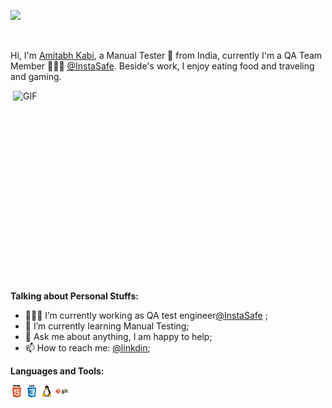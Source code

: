 <code><img src="https://aenmo.dev/img/ked.png"></code>


<br />

Hi, I'm [Amitabh Kabi](https://www.linkedin.com/in/amitabh-kabi-a4a33b238), a Manual Tester 🚀 from India, currently I'm a QA Team Member 🙍🏽‍♂️ [@InstaSafe](https://instasafe.com). Beside's work, I enjoy eating food and traveling and gaming.

  <img align="right" alt="GIF" src="https://aenmo.dev/img/code.gif?raw=true" width="500" height="320" />
  
**Talking about Personal Stuffs:**

- 👨🏽‍💻 I’m currently working as QA test engineer[@InstaSafe](https://instasafe.com) ;
- 🌱 I’m currently learning Manual Testing; 
- 💬 Ask me about anything, I am happy to help;
- 📫 How to reach me: [@linkdin](https://www.linkedin.com/in/amitabh-kabi-a4a33b238);

**Languages and Tools:**  

<code><img height="20" src="https://raw.githubusercontent.com/github/explore/80688e429a7d4ef2fca1e82350fe8e3517d3494d/topics/html/html.png"></code>
<code><img height="20" src="https://raw.githubusercontent.com/github/explore/80688e429a7d4ef2fca1e82350fe8e3517d3494d/topics/css/css.png"></code>
<code><img height="20" src="https://raw.githubusercontent.com/github/explore/80688e429a7d4ef2fca1e82350fe8e3517d3494d/topics/linux/linux.png"></code>
<code><img height="20" src="https://raw.githubusercontent.com/github/explore/5c058a388828bb5fde0bcafd4bc867b5bb3f26f3/topics/git/git.png"></code>
